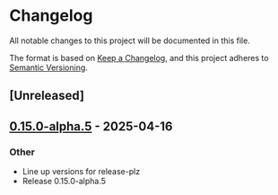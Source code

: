 # Changelog

All notable changes to this project will be documented in this file.

The format is based on [Keep a Changelog](https://keepachangelog.com/en/1.0.0/),
and this project adheres to [Semantic Versioning](https://semver.org/spec/v2.0.0.html).

## [Unreleased]

## [0.15.0-alpha.5](https://github.com/ralfbiedert/interoptopus/compare/interoptopus-v0.15.0-alpha.4...interoptopus-v0.15.0-alpha.5) - 2025-04-16

### Other

- Line up versions for release-plz
- Release 0.15.0-alpha.5
